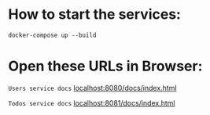 # How to start the services:

```shell script
docker-compose up --build
```

# Open these URLs in Browser:
`Users service docs` 
<a href="http://localhost:8080/docs/index.html" target="_blank">localhost:8080/docs/index.html</a> 

`Todos service docs`
<a href="http://localhost:8080/docs/index.html" target="_blank">localhost:8081/docs/index.html</a>
